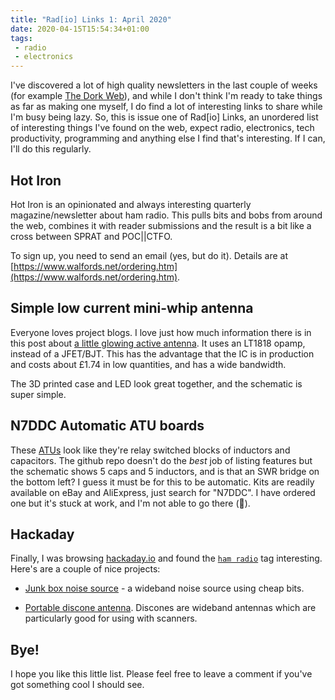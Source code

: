 ```yaml
---
title: "Rad[io] Links 1: April 2020"
date: 2020-04-15T15:54:34+01:00
tags:
 - radio
 - electronics
---
```


I've discovered a lot of high quality newsletters in the last couple of weeks
(for example [The Dork Web](https://thedorkweb.substack.com/)),
and while I don't think I'm ready to take things as far as making one myself, I
do find a lot of interesting links to share while I'm busy being lazy.
So, this is issue one of Rad[io] Links, an unordered list of interesting things
I've found on the web, expect radio, electronics, tech productivity,
programming and anything else I find that's interesting. If I can, I'll do this
regularly.

## Hot Iron

Hot Iron is an opinionated and always interesting quarterly magazine/newsletter
about ham radio. This pulls bits and bobs from around the web, combines it with
reader submissions and the result is a bit like a cross between SPRAT and
POC||CTFO.

To sign up, you need to send an email (yes, but do it). Details are at
[https://www.walfords.net/ordering.htm](https://www.walfords.net/ordering.htm).

## Simple low current mini-whip antenna

Everyone loves project blogs. I love just how much information there is in this post about
[a little glowing active antenna](https://circuitsalad.com/2020/02/13/simple-low-current-mini-whip-antenna/).
It uses an LT1818 opamp, instead of a JFET/BJT. This has the advantage that the IC
is in production and costs about £1.74 in low quantities, and has a wide bandwidth.

The 3D printed case and LED look great together, and the schematic is super simple.

## N7DDC Automatic ATU boards

These [ATUs](https://github.com/Dfinitski/N7DDC-ATU-100-mini-and-extended-boards)
look like they're relay switched blocks of inductors and capacitors. The
github repo doesn't do the _best_ job of listing features but the schematic
shows 5 caps and 5 inductors, and is that an SWR bridge on the bottom left? I
guess it must be for this to be automatic. Kits are readily available on eBay
and AliExpress, just search for "N7DDC". I have ordered one but it's stuck at
work, and I'm not able to go there (🦠).

## Hackaday

Finally, I was browsing [hackaday.io](https://hackaday.io) and found the [`ham
radio`](https://hackaday.io/projects?tag=ham%20radio) tag interesting. Here's
are a couple of nice projects:

* [Junk box noise
  source](http://www.lifeatwarp9.com/2017/05/curiously-strong-junk-box-noise-source/) - a wideband noise source using cheap bits.

* [Portable discone
  antenna](https://hackaday.io/project/169167-portable-discone-antenna).
  Discones are wideband antennas which are particularly good for using with
  scanners.

## Bye!

I hope you like this little list. Please feel free to leave a comment if you've
got something cool I should see.
